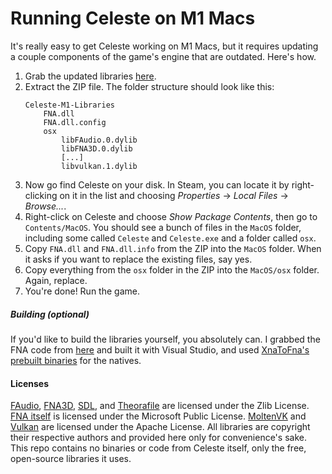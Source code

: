 # Running Celeste on M1 Macs

It's really easy to get Celeste working on M1 Macs, but it requires updating a couple components of the game's engine that are outdated. Here's how.

1. Grab the updated libraries [here](https://github.com/AbeJellinek/celeste-on-m1/releases/download/v1.0/Celeste-M1-Libraries.zip).
2. Extract the ZIP file. The folder structure should look like this:
   ```
   Celeste-M1-Libraries
       FNA.dll
       FNA.dll.config
       osx
           libFAudio.0.dylib
           libFNA3D.0.dylib
           [...]
           libvulkan.1.dylib
   ```
3. Now go find Celeste on your disk. In Steam, you can locate it by right-clicking on it in the list and choosing *Properties* -> *Local Files* -> *Browse...*.
4. Right-click on Celeste and choose *Show Package Contents*, then go to `Contents/MacOS`. You should see a bunch of files in the `MacOS` folder, including some called `Celeste` and `Celeste.exe` and a folder called `osx`.
5. Copy `FNA.dll` and `FNA.dll.info` from the ZIP into the `MacOS` folder. When it asks if you want to replace the existing files, say yes.
6. Copy everything from the `osx` folder in the ZIP into the `MacOS/osx` folder. Again, replace.
7. You're done! Run the game.

##### Building (optional)

If you'd like to build the libraries yourself, you absolutely can. I grabbed the FNA code from [here](https://github.com/FNA-XNA/FNA) and built it with Visual Studio, and used [XnaToFna's prebuilt binaries](https://github.com/0x0ade/XnaToFna/releases) for the natives.

#### Licenses

[FAudio](https://github.com/FNA-XNA/FAudio/blob/master/LICENSE), [FNA3D](https://github.com/FNA-XNA/FNA3D/blob/master/LICENSE), [SDL](http://hg.libsdl.org/SDL/file/d3837b234ed8/COPYING.txt), and [Theorafile](https://github.com/FNA-XNA/Theorafile/blob/master/licenses/LICENSE) are licensed under the Zlib License. [FNA itself](https://github.com/FNA-XNA/FNA/blob/master/licenses/LICENSE) is licensed under the Microsoft Public License. [MoltenVK](https://github.com/KhronosGroup/MoltenVK/blob/master/LICENSE) and [Vulkan](https://github.com/KhronosGroup/Vulkan-Headers/blob/master/LICENSE.txt) are licensed under the Apache License. All libraries are copyright their respective authors and provided here only for convenience's sake. This repo contains no binaries or code from Celeste itself, only the free, open-source libraries it uses.